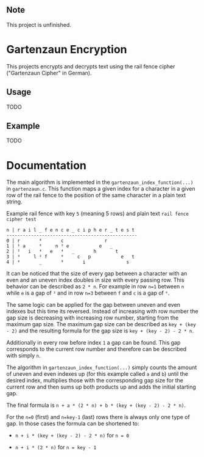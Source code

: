 ## Note

This project is unfinished.

# Gartenzaun Encryption

This projects encrypts and decrypts text using the rail fence cipher ("Gartenzaun Cipher" in German).

## Usage

TODO

## Example

TODO

# Documentation

The main algorithm is implemented in the `gartenzaun_index_function(...)` in `gartenzaun.c`. This function maps a given index for a character in a given row of the rail fence to the position of the same character in a plain text string.

Example rail fence with key `5` (meaning 5 rows) and plain text `rail fence cipher test`

``` text
n | r a i l _ f e n c e _ c i p h e r _ t e s t
------------------------------------------------
0 | r       ⁸       c               r
1 | ¹ a     ⁶     n ² e           e   _
2 | ²   i   ⁴   e   ⁴   _       h       t
3 | ³     l ² f     ⁶     c   p           e   t
4 | ⁴       _       ⁸       i               s
```

It can be noticed that the size of every gap between a character with an even and an uneven index doubles in size with every passing row.
This behavior can be described as `2 * n`.
For example in row `n=1` between `n` while `e` is a gap of `²` and in row `n=3` between `f` and `c` is a gap of `⁶`.

The same logic can be applied for the gap between uneven and even indexes but this time its reversed. Instead of increasing with row number the gap size is decreasing with increasing row number, starting from the maximum gap size.
The maximum gap size can be described as `key + (key - 2)` and the resulting formula for the  gap size is  `key + (key - 2) - 2 * n`.

Additionally in every row before index `1` a gap can be found. This gap corresponds to the current row number and therefore can be described with simply `n`.

The algorithm in `gartenzaun_index_function(...)` simply counts the amount of uneven and even indexes up (for this example called `a` and `b`) until the desired index, multiplies those with the corresponding gap size for the current row and then sums up both products up and adds the initial starting gap.

The final formula is `n + a * (2 * n) + b * (key + (key - 2) - 2 * n)`.

For the `n=0` (first) and `n=key-1` (last) rows there is always only one type of gap. In those cases the formula can be shortened to:

- `n + i * (key + (key - 2) - 2 * n)` for `n = 0`

- `n + i * (2 * n)` for `n = key - 1`
